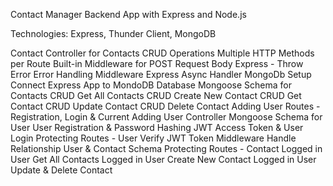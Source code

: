 Contact Manager Backend App with Express and Node.js

Technologies: Express, Thunder Client, MongoDB

Contact Controller for Contacts CRUD Operations
Multiple HTTP Methods per Route
Built-in Middleware for POST Request Body
Express - Throw Error
Error Handling Middleware
Express Async Handler
MongoDb Setup
Connect Express App to MondoDB Database
Mongoose Schema for Contacts
CRUD Get All Contacts
CRUD Create New Contact
CRUD Get Contact
CRUD Update Contact
CRUD Delete Contact
Adding User Routes - Registration, Login & Current 
Adding User Controller
Mongoose Schema for User
User Registration & Password Hashing
JWT Access Token & User Login 
Protecting Routes - User
Verify JWT Token Middleware
Handle Relationship User & Contact Schema
Protecting Routes - Contact
Logged in User Get All Contacts 
Logged in User Create New Contact 
Logged in User Update & Delete Contact 
